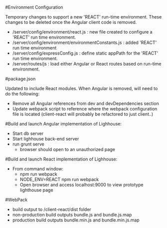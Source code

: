 
#Environment Configuration

Temporary changes to support a new 'REACT' run-time environment.  These changes to be deleted once the Angular client code is removed.

* /server/config/environment/react.js : new file created to configure a 'REACT' run time environment.
* /server/config/environment/environmentConstants.js : added 'REACT' run time environment 
* /server/config/expressConfig.js : define static appPath for the 'REACT' run time environment.  
* /server/routes/js : load either Angular or React routes based on run-time environment.
 
#package.json   
 
Updated to include React modules.  When Angular is removed, will need to do the following:

* Remove all Angular references from dev and devDependencies section
* Update webpack script to reference where the webpack configuration file is located (client-react will probably be refactored to just client..)

#Build and launch Angular implementation of Lighhouse:   
 
* Start db server
* Start lighhouse back-end server
* run grunt serve
    - browser should open to an unauthorized page

#Build and launch React implementation of Lighhouse:
 
* From command window:
    * npm run webpack
    * NODE_ENV=REACT npm run webpack
    * Open browser and access localhost:9000 to view prototype lighthouse page
    
#WebPack
      
* build output to /client-react/dist folder
* non-production build outputs bundle.js and bundle.js.map
* production build outputs bundle.min.js and bundle.min.js.map